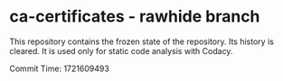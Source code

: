 # ca-certificates - rawhide branch

This repository contains the frozen state of the repository.
Its history is cleared. It is used only for static code
analysis with Codacy.

Commit Time: 1721609493